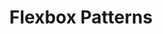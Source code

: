 ---
title: 'Flexbox Patterns'
description: 'Build awesome user interfaces with CSS flexbox. Examples and source code included.'
link: 'https://flexboxpatterns.com/'
imageURL: 'https://res.cloudinary.com/dc6mrv5cb/image/upload/v1718795857/personal-resources/css/flexboxpatterns.com__z09z7p_npgl7d.webp'
---